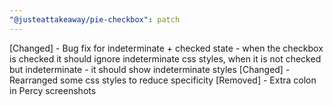 ```yaml
---
"@justeattakeaway/pie-checkbox": patch
---
```


[Changed] - Bug fix for indeterminate + checked state - when the checkbox is checked it should ignore indeterminate css styles, when it is not checked but indeterminate - it should show indeterminate styles
[Changed] - Rearranged some css styles to reduce specificity
[Removed] - Extra colon in Percy screenshots
